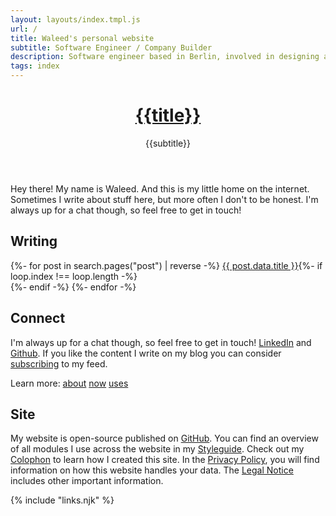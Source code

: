 ```yaml
---
layout: layouts/index.tmpl.js
url: /
title: Waleed's personal website 
subtitle: Software Engineer / Company Builder
description: Software engineer based in Berlin, involved in designing and operations of large-scale e-commerce systems for more than a decade
tags: index
---
```


<header>

# [{{title}}](/)

{{subtitle}}

</header>

<section>
Hey there! My name is Waleed. And this is my little home on the internet.
Sometimes I write about stuff here, but more often I don't to be honest.
I'm always up for a chat though, so feel free to get in touch!
</section><section>

## Writing

<nav>{%- for post in search.pages("post") | reverse -%}
<a href="{{post.data.url}}">{{ post.data.title }}</a>{%- if loop.index !== loop.length -%}<br />{%- endif -%}
{%- endfor -%}</nav>

</section><section>

## Connect

I'm always up for a chat though, so feel free to get in touch! [LinkedIn](https://www.linkedin.com/in/{{author.x.social.linkedin}}) and [Github](https://github.com/{{author.x.social.github}}). If you like the content I write on my blog you can consider [subscribing](/subscribe/) to my feed. 

Learn more: 
[about](/about/)
[now](/now/)
[uses](/uses/)

</section><section>

## Site

My website is open-source published on [GitHub](https://github.com/{{author.x.social.github}}/{{site.x.domain}}). You can find an overview of all modules I use across the website in my [Styleguide](/styleguide/). Check out my [Colophon](/colophon/) to learn how I created this site. In the [Privacy Policy](/privacy/), you will find information on how this website handles your data. The [Legal Notice](/legal/) includes other important information.

</section>

{% include "links.njk" %}
